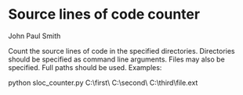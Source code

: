 Source lines of code counter
=======================================

John Paul Smith

Count the source lines of code in the specified directories. Directories should
be specified as command line arguments. Files may also be specified. Full paths
should be used. Examples:

python sloc_counter.py C:\first\ C:\second\ C:\third\file.ext